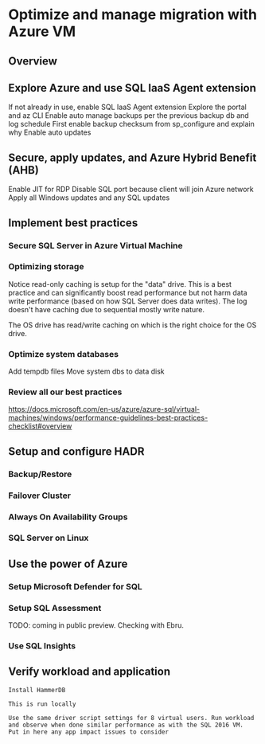# Optimize and manage migration with Azure VM

## Overview

## Explore Azure and use SQL IaaS Agent extension

If not already in use, enable SQL IaaS Agent extension
Explore the portal and az CLI
Enable auto manage backups per the previous backup db and log schedule
    First enable backup checksum from sp_configure and explain why
Enable auto updates

## Secure, apply updates, and Azure Hybrid Benefit (AHB)

Enable JIT for RDP
Disable SQL port because client will join Azure network
Apply all Windows updates and any SQL updates

## Implement best practices

### Secure SQL Server in Azure Virtual Machine

### Optimizing storage

Notice read-only caching is setup for the "data" drive. This is a best practice and can significantly boost read performance but not harm data write performance (based on how SQL Server does data writes). The log doesn't have caching due to sequential mostly write nature.

The OS drive has read/write caching on which is the right choice for the OS drive.

### Optimize system databases

Add tempdb files
Move system dbs to data disk

### Review all our best practices

https://docs.microsoft.com/en-us/azure/azure-sql/virtual-machines/windows/performance-guidelines-best-practices-checklist#overview

## Setup and configure HADR

### Backup/Restore

### Failover Cluster

### Always On Availability Groups

### SQL Server on Linux

## Use the power of Azure

### Setup Microsoft Defender for SQL

### Setup SQL Assessment

TODO: coming in public preview. Checking with Ebru.

### Use SQL Insights

## Verify workload and application

    Install HammerDB

    This is run locally
    
    Use the same driver script settings for 8 virtual users. Run workload and observe when done similar performance as with the SQL 2016 VM.
    Put in here any app impact issues to consider